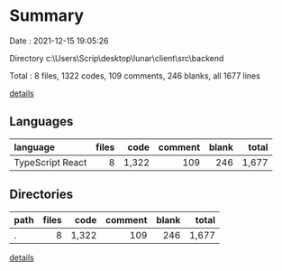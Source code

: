 # Summary

Date : 2021-12-15 19:05:26

Directory c:\Users\Scrip\desktop\lunar\client\src\backend

Total : 8 files,  1322 codes, 109 comments, 246 blanks, all 1677 lines

[details](details.md)

## Languages
| language | files | code | comment | blank | total |
| :--- | ---: | ---: | ---: | ---: | ---: |
| TypeScript React | 8 | 1,322 | 109 | 246 | 1,677 |

## Directories
| path | files | code | comment | blank | total |
| :--- | ---: | ---: | ---: | ---: | ---: |
| . | 8 | 1,322 | 109 | 246 | 1,677 |

[details](details.md)